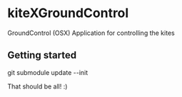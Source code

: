 # kiteXGroundControl
GroundControl (OSX) Application for controlling the kites

## Getting started
git submodule update --init

That should be all! :)
